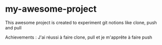 # my-awesome-project

This awesome project is created to experiment git notions like clone, push and pull

Achievements : J'ai réussi à faire clone, pull et je m'apprête à faire push  
